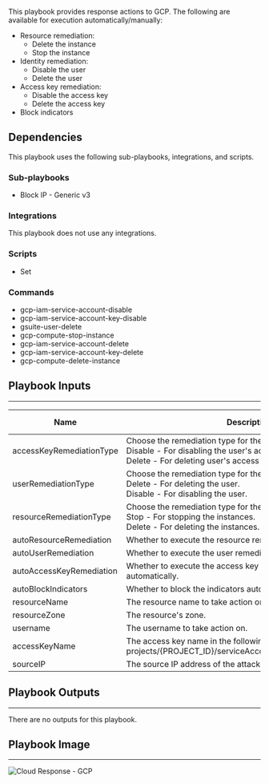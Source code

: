 This playbook provides response actions to GCP. The following are available for execution automatically/manually:
- Resource remediation:
   - Delete the instance
   - Stop the instance
- Identity remediation:
   - Disable the user
   - Delete the user
- Access key remediation:
   - Disable the access key
   - Delete the access key
- Block indicators

## Dependencies
This playbook uses the following sub-playbooks, integrations, and scripts.

### Sub-playbooks
* Block IP - Generic v3

### Integrations
This playbook does not use any integrations.

### Scripts
* Set

### Commands
* gcp-iam-service-account-disable
* gcp-iam-service-account-key-disable
* gsuite-user-delete
* gcp-compute-stop-instance
* gcp-iam-service-account-delete
* gcp-iam-service-account-key-delete
* gcp-compute-delete-instance

## Playbook Inputs
---

| **Name** | **Description** | **Default Value** | **Required** |
| --- | --- | --- | --- |
| accessKeyRemediationType | Choose the remediation type for the user's access key.<br/>Disable - For disabling the user's access key.<br/>Delete - For deleting user's access key. | Disable | Optional |
| userRemediationType | Choose the remediation type for the user involved.<br/>Delete - For deleting the user.<br/>Disable - For disabling the user. | Disable | Optional |
| resourceRemediationType | Choose the remediation type for the instances created.<br/>Stop - For stopping the instances.<br/>Delete - For deleting the instances. | Stop | Optional |
| autoResourceRemediation | Whether to execute the resource remediation flow automatically. | False | Optional |
| autoUserRemediation | Whether to execute the user remediation flow automatically. | False | Optional |
| autoAccessKeyRemediation | Whether to execute the access key remediation flow automatically. | False | Optional |
| autoBlockIndicators | Whether to block the indicators automatically. | False | Optional |
| resourceName | The resource name to take action on. |  | Optional |
| resourceZone | The resource's zone. |  | Optional |
| username | The username to take action on. |  | Optional |
| accessKeyName | The access key name in the following format:<br/>projects/\{PROJECT_ID\}/serviceAccounts/\{ACCOUNT\}/keys/\{key\} |  | Optional |
| sourceIP | The source IP address of the attacker. |  | Optional |

## Playbook Outputs
---
There are no outputs for this playbook.

## Playbook Image
---
![Cloud Response - GCP](https://raw.githubusercontent.com/cvescan/cvescan/6790c6160863055ad2d0f906e0ffa18963bd7b20/Packs/GCP-Enrichment-Remediation/doc_files/Cloud_Response_-_GCP.png)